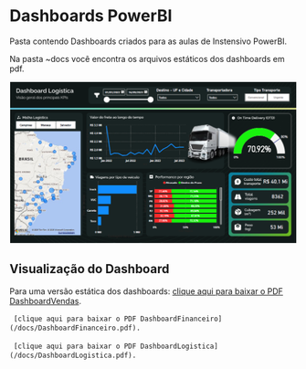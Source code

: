 # Dashboards PowerBI
 Pasta contendo Dashboards criados para as aulas de Instensivo PowerBI.

 Na pasta ~docs você encontra os arquivos estáticos dos dashboards em pdf.

 [![Preview do Dashboard](/docs/PreVisLogistica.png)](/docs/DashboardLogistica.pdf)

 ## Visualização do Dashboard
Para uma versão estática dos dashboards:
     [clique aqui para baixar o PDF DashboardVendas](/docs/DashboardVendas.pdf).

     [clique aqui para baixar o PDF DashboardFinanceiro](/docs/DashboardFinanceiro.pdf).
     
     [clique aqui para baixar o PDF DashboardLogistica](/docs/DashboardLogistica.pdf).
     
